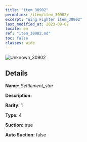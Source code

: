 ```yaml
---
title: "item_30902"
permalink: /item/item_30902/
excerpt: "Wing Fighter item_30902"
last_modified_at: 2023-09-02
locale: en
ref: "item_30902.md"
toc: false
classes: wide
---
```



 ![Unknown_30902](/images/item/Settlement_star_p.png)



## Details

 **Name:** *Settlement_star* 

 **Description:** 

 **Rarity:** 1 

 **Type:** 4 

 **Suction:** true 

 **Auto Suction:** false 


